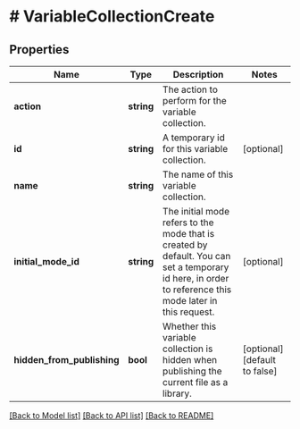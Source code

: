 # # VariableCollectionCreate

## Properties

Name | Type | Description | Notes
------------ | ------------- | ------------- | -------------
**action** | **string** | The action to perform for the variable collection. |
**id** | **string** | A temporary id for this variable collection. | [optional]
**name** | **string** | The name of this variable collection. |
**initial_mode_id** | **string** | The initial mode refers to the mode that is created by default. You can set a temporary id here, in order to reference this mode later in this request. | [optional]
**hidden_from_publishing** | **bool** | Whether this variable collection is hidden when publishing the current file as a library. | [optional] [default to false]

[[Back to Model list]](../../README.md#models) [[Back to API list]](../../README.md#endpoints) [[Back to README]](../../README.md)
